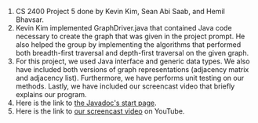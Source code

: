 1. CS 2400 Project 5 done by Kevin Kim, Sean Abi Saab, and Hemil Bhavsar.
2. Kevin Kim implemented GraphDriver.java that contained Java code necessary to create the graph that was given in the project prompt. He also helped the group by implementing the algorithms that performed both breadth-first traversal and depth-first traversal on the given graph.
3. For this project, we used Java interface and generic data types. We also have included both versions of graph representations (adjacency matrix and adjacency list). Furthermore, we have performs unit testing on our methods. Lastly, we have included our screencast video that briefly explains our program.
4. Here is the link to [the Javadoc's start page]().
5. Here is the link to [our screencast video]() on YouTube.

